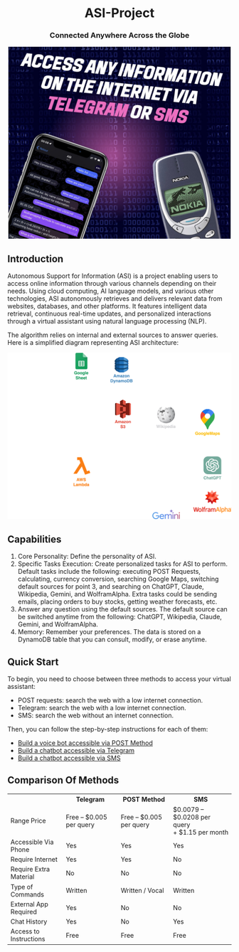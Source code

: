 <h1 align="center">ASI-Project</h1>

<h3 align="center">Connected Anywhere Across the Globe</h3>

<p align="center">
  <img src="https://github.com/6248b8d16d1ed6821698c04b329a6c83/ASI-Project/blob/ef6178148852de43ce7a0f96ca962e0351b67081/assets/images/Empowering%20Access%20to%20Information.jpeg" alt="ASI Project Architecture" width="500"/>
</p>

## Introduction

Autonomous Support for Information (ASI) is a project enabling users to access online information through various channels depending on their needs. Using cloud computing, AI language models, and various other technologies, ASI autonomously retrieves and delivers relevant data from websites, databases, and other platforms. It features intelligent data retrieval, continuous real-time updates, and personalized interactions through a virtual assistant using natural language processing (NLP).

The algorithm relies on internal and external sources to answer queries. Here is a simplified diagram representing ASI architecture:

<p align="center">
  <img src="https://github.com/6248b8d16d1ed6821698c04b329a6c83/ASI-Project/blob/df701badcfc6dafd14efdfdbd149a1b50e143c4f/assets/ASI%20Architecture.png" alt="ASI Project Architecture" width="600"/>
</p>

## Capabilities

1. Core Personality: Define the personality of ASI.
2. Specific Tasks Execution: Create personalized tasks for ASI to
perform. Default tasks include the following: executing POST
Requests, calculating, currency conversion, searching
Google Maps, switching default sources for point 3, and
searching on ChatGPT, Claude, Wikipedia, Gemini, and WolframAlpha.
Extra tasks could be sending emails, placing orders to buy
stocks, getting weather forecasts, etc.
3. Answer any question using the default sources. The default
source can be switched anytime from the following: ChatGPT,
Wikipedia, Claude, Gemini, and WolframAlpha.
4. Memory: Remember your preferences. The data is stored on a
DynamoDB table that you can consult, modify, or erase
anytime.

## Quick Start

To begin, you need to choose between three methods to access your virtual assistant:
- POST requests: search the web with a low internet connection.
- Telegram: search the web with a low internet connection.
- SMS: search the web without an internet connection.

Then, you can follow the step-by-step instructions for each of them:
- [Build a voice bot accessible via POST Method](https://github.com/6248b8d16d1ed6821698c04b329a6c83/ASI-Project/blob/98af5bfc1d21ca39b53dd55bd87bff93dbd252a2/docs/Build%20a%20Voice%20Bot%20Running%20on%20AWS.md)
- [Build a chatbot accessible via Telegram](https://github.com/6248b8d16d1ed6821698c04b329a6c83/ASI-Project/blob/6fb81d960d7d3f198bcd9c8645fc42195312df28/docs/Build%20a%20Telegram%20Chatbot%20Running%20on%20AWS.md)
- [Build a chatbot accessible via SMS](https://github.com/6248b8d16d1ed6821698c04b329a6c83/ASI-Project/blob/6fb81d960d7d3f198bcd9c8645fc42195312df28/docs/Build%20an%20SMS%20chatbot%20Running%20on%20AWS.md)


## Comparison Of Methods
<div align="center">
  <table>
    <tr>
      <th></th>
      <th>Telegram</th>
      <th>POST Method</th>
      <th>SMS</th>
    </tr>
    <tr>
      <td>Range Price</td>
      <td>Free – $0.005 per query</td>
      <td>Free – $0.005 per query</td>
      <td>$0.0079 – $0.0208 per query<br>+ $1.15 per month</td>
    </tr>
    <tr>
      <td>Accessible Via Phone</td>
      <td>Yes</td>
      <td>Yes</td>
      <td>Yes</td>
    </tr>
    <tr>
      <td>Require Internet</td>
      <td>Yes</td>
      <td>Yes</td>
      <td>No</td>
    </tr>
    <tr>
      <td>Require Extra Material</td>
      <td>No</td>
      <td>No</td>
      <td>No</td>
    </tr>
    <tr>
      <td>Type of Commands</td>
      <td>Written</td>
      <td>Written / Vocal</td>
      <td>Written</td>
    </tr>
    <tr>
      <td>External App Required</td>
      <td>Yes</td>
      <td>No</td>
      <td>No</td>
    </tr>
    <tr>
      <td>Chat History</td>
      <td>Yes</td>
      <td>No</td>
      <td>Yes</td>
    </tr>
    <tr>
      <td>Access to Instructions</td>
      <td>Free</td>
      <td>Free</td>
      <td>Free</td>
    </tr>
  </table>
</div>


